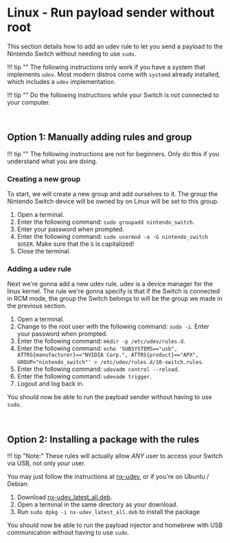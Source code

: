 # Linux - Run payload sender without root

This section details how to add an udev rule to let you send a payload to the Nintendo Switch without needing to use `sudo`.

!!! tip ""
    The following instructions only work if you have a system that implements `udev`. Most modern distros come with `systemd` already installed, which includes a `udev` implementation.

!!! tip ""
    Do the following instructions while your Switch is _not_ connected to your computer.

&nbsp;

## Option 1: Manually adding rules and group

!!! tip ""
    The following instructions are not for beginners. Only do this if you understand what you are doing.

### Creating a new group

To start, we will create a new group and add ourselves to it. The group the Nintendo Switch device will be owned by on Linux will be set to this group.

1. Open a terminal.
2. Enter the following command: `sudo groupadd nintendo_switch`.
3. Enter your password when prompted.
4. Enter the following command: `sudo usermod -a -G nintendo_switch $USER`. Make sure that the `G` is capitalized!
5. Close the terminal.

### Adding a udev rule

Next we're gonna add a new udev rule. udev is a device manager for the linux kernel. The rule we're gonna specify is that if the Switch is connected in RCM mode, the group the Switch belongs to will be the group we made in the previous section.

1. Open a terminal.
2. Change to the root user with the following command: `sudo -i`. Enter your password when prompted.
3. Enter the following command: `mkdir -p /etc/udev/rules.d`.
4. Enter the following command: `echo 'SUBSYSTEMS=="usb", ATTRS{manufacturer}=="NVIDIA Corp.", ATTRS{product}=="APX", GROUP="nintendo_switch"' > /etc/udev/rules.d/10-switch.rules`.
5. Enter the following command: `udevadm control --reload`.
6. Enter the following command: `udevadm trigger`.
7. Logout and log back in.

You should now be able to run the payload sender without having to use `sudo`.

&nbsp;

## Option 2: Installing a package with the rules

!!! tip "Note:"
    These rules will actually allow _ANY_ user to access your Switch via USB, not only _your_ user.

You may just follow the instructions at <a href="https://github.com/pheki/nx-udev" target="_blank">nx-udev</a>, or if you're on Ubuntu / Debian:

1. Download <a href="https://github.com/pheki/nx-udev/releases/latest/download/nx-udev_latest_all.deb
" target="_blank">nx-udev_latest_all.deb</a>.
2. Open a terminal in the same directory as your download.
3. Run `sudo dpkg -i nx-udev_latest_all.deb` to install the package

You should now be able to run the payload injector and homebrew with USB communication without having to use `sudo`.
